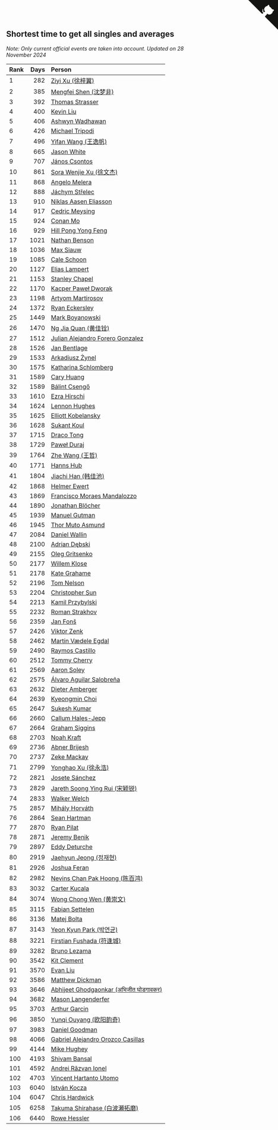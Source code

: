 ## Shortest time to get all singles and averages

*Note: Only current official events are taken into account.*
*Updated on 28 November 2024*

| Rank | Days | Person |
| :--- | ---: | :--- |
| 1 | 282 | [Ziyi Xu (徐梓翼)](https://www.worldcubeassociation.org/persons/2023XUZI01) |
| 2 | 385 | [Mengfei Shen (沈梦非)](https://www.worldcubeassociation.org/persons/2018SHEN07) |
| 3 | 392 | [Thomas Strasser](https://www.worldcubeassociation.org/persons/2022STRA10) |
| 4 | 400 | [Kevin Liu](https://www.worldcubeassociation.org/persons/2023LIUK02) |
| 5 | 406 | [Ashwyn Wadhawan](https://www.worldcubeassociation.org/persons/2022WADH02) |
| 6 | 426 | [Michael Tripodi](https://www.worldcubeassociation.org/persons/2021TRIP01) |
| 7 | 496 | [Yifan Wang (王逸帆)](https://www.worldcubeassociation.org/persons/2017WANY29) |
| 8 | 665 | [Jason White](https://www.worldcubeassociation.org/persons/2016WHIT16) |
| 9 | 707 | [János Csontos](https://www.worldcubeassociation.org/persons/2022CSON01) |
| 10 | 861 | [Sora Wenjie Xu (徐文杰)](https://www.worldcubeassociation.org/persons/2016XUWE02) |
| 11 | 868 | [Angelo Melera](https://www.worldcubeassociation.org/persons/2022MELE01) |
| 12 | 888 | [Jáchym Střelec](https://www.worldcubeassociation.org/persons/2022STRE03) |
| 13 | 910 | [Niklas Aasen Eliasson](https://www.worldcubeassociation.org/persons/2021ELIA01) |
| 14 | 917 | [Cedric Meysing](https://www.worldcubeassociation.org/persons/2017MEYS02) |
| 15 | 924 | [Conan Mo](https://www.worldcubeassociation.org/persons/2020MOCO01) |
| 16 | 929 | [Hill Pong Yong Feng](https://www.worldcubeassociation.org/persons/2017FENG10) |
| 17 | 1021 | [Nathan Benson](https://www.worldcubeassociation.org/persons/2022BENS01) |
| 18 | 1036 | [Max Siauw](https://www.worldcubeassociation.org/persons/2017SIAU02) |
| 19 | 1085 | [Cale Schoon](https://www.worldcubeassociation.org/persons/2014SCHO02) |
| 20 | 1127 | [Elias Lampert](https://www.worldcubeassociation.org/persons/2021LAMP01) |
| 21 | 1153 | [Stanley Chapel](https://www.worldcubeassociation.org/persons/2016CHAP04) |
| 22 | 1170 | [Kacper Paweł Dworak](https://www.worldcubeassociation.org/persons/2020DWOR01) |
| 23 | 1198 | [Artyom Martirosov](https://www.worldcubeassociation.org/persons/2016MART29) |
| 24 | 1372 | [Ryan Eckersley](https://www.worldcubeassociation.org/persons/2019ECKE02) |
| 25 | 1449 | [Mark Boyanowski](https://www.worldcubeassociation.org/persons/2014BOYA01) |
| 26 | 1470 | [Ng Jia Quan (黄佳铨)](https://www.worldcubeassociation.org/persons/2015QUAN03) |
| 27 | 1512 | [Julian Alejandro Forero Gonzalez](https://www.worldcubeassociation.org/persons/2018GONZ30) |
| 28 | 1526 | [Jan Bentlage](https://www.worldcubeassociation.org/persons/2010BENT01) |
| 29 | 1533 | [Arkadiusz Żynel](https://www.worldcubeassociation.org/persons/2018ZYNE01) |
| 30 | 1575 | [Katharina Schlomberg](https://www.worldcubeassociation.org/persons/2020SCHL01) |
| 31 | 1589 | [Cary Huang](https://www.worldcubeassociation.org/persons/2015HUAN48) |
| 32 | 1589 | [Bálint Csengő](https://www.worldcubeassociation.org/persons/2019CSEN01) |
| 33 | 1610 | [Ezra Hirschi](https://www.worldcubeassociation.org/persons/2019HIRS01) |
| 34 | 1624 | [Lennon Hughes](https://www.worldcubeassociation.org/persons/2017HUGH04) |
| 35 | 1625 | [Elliott Kobelansky](https://www.worldcubeassociation.org/persons/2019KOBE03) |
| 36 | 1628 | [Sukant Koul](https://www.worldcubeassociation.org/persons/2014KOUL01) |
| 37 | 1715 | [Draco Tong](https://www.worldcubeassociation.org/persons/2020TONG02) |
| 38 | 1729 | [Paweł Duraj](https://www.worldcubeassociation.org/persons/2016DURA09) |
| 39 | 1764 | [Zhe Wang (王哲)](https://www.worldcubeassociation.org/persons/2019WANZ21) |
| 40 | 1771 | [Hanns Hub](https://www.worldcubeassociation.org/persons/2013HUBH01) |
| 41 | 1804 | [Jiachi Han (韩佳池)](https://www.worldcubeassociation.org/persons/2014HANJ02) |
| 42 | 1868 | [Helmer Ewert](https://www.worldcubeassociation.org/persons/2015EWER01) |
| 43 | 1869 | [Francisco Moraes Mandalozzo](https://www.worldcubeassociation.org/persons/2017MAND13) |
| 44 | 1890 | [Jonathan Blöcher](https://www.worldcubeassociation.org/persons/2018BLOC01) |
| 45 | 1939 | [Manuel Gutman](https://www.worldcubeassociation.org/persons/2017GUTM01) |
| 46 | 1945 | [Thor Muto Asmund](https://www.worldcubeassociation.org/persons/2017ASMU01) |
| 47 | 2084 | [Daniel Wallin](https://www.worldcubeassociation.org/persons/2013WALL03) |
| 48 | 2100 | [Adrian Dębski](https://www.worldcubeassociation.org/persons/2017DEBS01) |
| 49 | 2155 | [Oleg Gritsenko](https://www.worldcubeassociation.org/persons/2011GRIT01) |
| 50 | 2177 | [Willem Klose](https://www.worldcubeassociation.org/persons/2017KLOS01) |
| 51 | 2178 | [Kate Grahame](https://www.worldcubeassociation.org/persons/2018GRAH05) |
| 52 | 2196 | [Tom Nelson](https://www.worldcubeassociation.org/persons/2013NELS01) |
| 53 | 2204 | [Christopher Sun](https://www.worldcubeassociation.org/persons/2017SUNC02) |
| 54 | 2213 | [Kamil Przybylski](https://www.worldcubeassociation.org/persons/2016PRZY01) |
| 55 | 2232 | [Roman Strakhov](https://www.worldcubeassociation.org/persons/2012STRA02) |
| 56 | 2359 | [Jan Fonš](https://www.worldcubeassociation.org/persons/2017FONS04) |
| 57 | 2426 | [Viktor Zenk](https://www.worldcubeassociation.org/persons/2016ZENK01) |
| 58 | 2462 | [Martin Vædele Egdal](https://www.worldcubeassociation.org/persons/2013EGDA02) |
| 59 | 2490 | [Raymos Castillo](https://www.worldcubeassociation.org/persons/2017CAST41) |
| 60 | 2512 | [Tommy Cherry](https://www.worldcubeassociation.org/persons/2015CHER07) |
| 61 | 2569 | [Aaron Soley](https://www.worldcubeassociation.org/persons/2017SOLE01) |
| 62 | 2575 | [Álvaro Aguilar Salobreña](https://www.worldcubeassociation.org/persons/2015SALO01) |
| 63 | 2632 | [Dieter Amberger](https://www.worldcubeassociation.org/persons/2016AMBE02) |
| 64 | 2639 | [Kyeongmin Choi](https://www.worldcubeassociation.org/persons/2017CHOI07) |
| 65 | 2647 | [Sukesh Kumar](https://www.worldcubeassociation.org/persons/2017KUMA30) |
| 66 | 2660 | [Callum Hales-Jepp](https://www.worldcubeassociation.org/persons/2012HALE01) |
| 67 | 2664 | [Graham Siggins](https://www.worldcubeassociation.org/persons/2016SIGG01) |
| 68 | 2703 | [Noah Kraft](https://www.worldcubeassociation.org/persons/2016KRAF01) |
| 69 | 2736 | [Abner Brijesh](https://www.worldcubeassociation.org/persons/2016BRIJ01) |
| 70 | 2737 | [Zeke Mackay](https://www.worldcubeassociation.org/persons/2015MACK06) |
| 71 | 2799 | [Yonghao Xu (徐永浩)](https://www.worldcubeassociation.org/persons/2017XUYO01) |
| 72 | 2821 | [Josete Sánchez](https://www.worldcubeassociation.org/persons/2015SANC18) |
| 73 | 2829 | [Jareth Soong Ying Rui (宋颖锐)](https://www.worldcubeassociation.org/persons/2016SOON01) |
| 74 | 2833 | [Walker Welch](https://www.worldcubeassociation.org/persons/2011WELC01) |
| 75 | 2857 | [Mihály Horváth](https://www.worldcubeassociation.org/persons/2016HORV04) |
| 76 | 2864 | [Sean Hartman](https://www.worldcubeassociation.org/persons/2016HART02) |
| 77 | 2870 | [Ryan Pilat](https://www.worldcubeassociation.org/persons/2016PILA03) |
| 78 | 2871 | [Jeremy Benik](https://www.worldcubeassociation.org/persons/2016BENI05) |
| 79 | 2897 | [Eddy Deturche](https://www.worldcubeassociation.org/persons/2014DETU01) |
| 80 | 2919 | [Jaehyun Jeong (정재현)](https://www.worldcubeassociation.org/persons/2016JEON02) |
| 81 | 2926 | [Joshua Feran](https://www.worldcubeassociation.org/persons/2011FERA01) |
| 82 | 2982 | [Nevins Chan Pak Hoong (陈百鸿)](https://www.worldcubeassociation.org/persons/2010CHAN20) |
| 83 | 3032 | [Carter Kucala](https://www.worldcubeassociation.org/persons/2015KUCA01) |
| 84 | 3074 | [Wong Chong Wen (黄崇文)](https://www.worldcubeassociation.org/persons/2014WENW01) |
| 85 | 3115 | [Fabian Settelen](https://www.worldcubeassociation.org/persons/2015SETT01) |
| 86 | 3136 | [Matej Bolta](https://www.worldcubeassociation.org/persons/2015BOLT01) |
| 87 | 3143 | [Yeon Kyun Park (박연균)](https://www.worldcubeassociation.org/persons/2016PARK10) |
| 88 | 3221 | [Firstian Fushada (符逢城)](https://www.worldcubeassociation.org/persons/2015FUSH01) |
| 89 | 3282 | [Bruno Lezama](https://www.worldcubeassociation.org/persons/2014LEZA02) |
| 90 | 3542 | [Kit Clement](https://www.worldcubeassociation.org/persons/2008CLEM01) |
| 91 | 3570 | [Evan Liu](https://www.worldcubeassociation.org/persons/2009LIUE01) |
| 92 | 3586 | [Matthew Dickman](https://www.worldcubeassociation.org/persons/2013DICK01) |
| 93 | 3646 | [Abhijeet Ghodgaonkar (अभिजीत घोडगावकर)](https://www.worldcubeassociation.org/persons/2013GHOD01) |
| 94 | 3682 | [Mason Langenderfer](https://www.worldcubeassociation.org/persons/2013LANG03) |
| 95 | 3703 | [Arthur Garcin](https://www.worldcubeassociation.org/persons/2014GARC27) |
| 96 | 3850 | [Yunqi Ouyang (欧阳韵奇)](https://www.worldcubeassociation.org/persons/2007YUNQ01) |
| 97 | 3983 | [Daniel Goodman](https://www.worldcubeassociation.org/persons/2013GOOD01) |
| 98 | 4066 | [Gabriel Alejandro Orozco Casillas](https://www.worldcubeassociation.org/persons/2008CASI01) |
| 99 | 4144 | [Mike Hughey](https://www.worldcubeassociation.org/persons/2007HUGH01) |
| 100 | 4193 | [Shivam Bansal](https://www.worldcubeassociation.org/persons/2011BANS02) |
| 101 | 4592 | [Andrei Răzvan Ionel](https://www.worldcubeassociation.org/persons/2012IONE01) |
| 102 | 4703 | [Vincent Hartanto Utomo](https://www.worldcubeassociation.org/persons/2010UTOM01) |
| 103 | 6040 | [István Kocza](https://www.worldcubeassociation.org/persons/2005KOCZ01) |
| 104 | 6047 | [Chris Hardwick](https://www.worldcubeassociation.org/persons/2003HARD01) |
| 105 | 6258 | [Takuma Shirahase (白波瀬拓磨)](https://www.worldcubeassociation.org/persons/2007SHIR01) |
| 106 | 6440 | [Rowe Hessler](https://www.worldcubeassociation.org/persons/2007HESS01) |


<a href="https://github.com/JustinTimeCuber/wca_statistics" class="github-corner" aria-label="View source on Github"><svg width="80" height="80" viewBox="0 0 250 250" style="fill:#151513; color:#fff; position: absolute; top: 0; border: 0; right: 0;" aria-hidden="true"><path d="M0,0 L115,115 L130,115 L142,142 L250,250 L250,0 Z"></path><path d="M128.3,109.0 C113.8,99.7 119.0,89.6 119.0,89.6 C122.0,82.7 120.5,78.6 120.5,78.6 C119.2,72.0 123.4,76.3 123.4,76.3 C127.3,80.9 125.5,87.3 125.5,87.3 C122.9,97.6 130.6,101.9 134.4,103.2" fill="currentColor" style="transform-origin: 130px 106px;" class="octo-arm"></path><path d="M115.0,115.0 C114.9,115.1 118.7,116.5 119.8,115.4 L133.7,101.6 C136.9,99.2 139.9,98.4 142.2,98.6 C133.8,88.0 127.5,74.4 143.8,58.0 C148.5,53.4 154.0,51.2 159.7,51.0 C160.3,49.4 163.2,43.6 171.4,40.1 C171.4,40.1 176.1,42.5 178.8,56.2 C183.1,58.6 187.2,61.8 190.9,65.4 C194.5,69.0 197.7,73.2 200.1,77.6 C213.8,80.2 216.3,84.9 216.3,84.9 C212.7,93.1 206.9,96.0 205.4,96.6 C205.1,102.4 203.0,107.8 198.3,112.5 C181.9,128.9 168.3,122.5 157.7,114.1 C157.9,116.9 156.7,120.9 152.7,124.9 L141.0,136.5 C139.8,137.7 141.6,141.9 141.8,141.8 Z" fill="currentColor" class="octo-body"></path></svg></a><style>.github-corner:hover .octo-arm{animation:octocat-wave 560ms ease-in-out}@keyframes octocat-wave{0%,100%{transform:rotate(0)}20%,60%{transform:rotate(-25deg)}40%,80%{transform:rotate(10deg)}}@media (max-width:500px){.github-corner:hover .octo-arm{animation:none}.github-corner .octo-arm{animation:octocat-wave 560ms ease-in-out}}</style>
